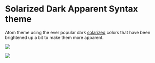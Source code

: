 # Solarized Dark Apparent Syntax theme

Atom theme using the ever popular dark [solarized] colors that have been brightened up a bit to make them more apparent.

![](https://f.cloud.github.com/assets/136521/2327081/4c61f1aa-a3eb-11e3-9377-96d7837fa65a.png)

![](https://f.cloud.github.com/assets/136521/2327080/4c51a976-a3eb-11e3-8c0d-2fba5915bb26.png)

[solarized]: http://ethanschoonover.com/solarized
